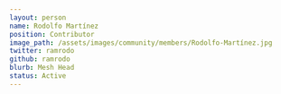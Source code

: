```yaml
---
layout: person
name: Rodolfo Martínez
position: Contributor
image_path: /assets/images/community/members/Rodolfo-Martínez.jpg
twitter: ramrodo
github: ramrodo
blurb: Mesh Head
status: Active
---
```

